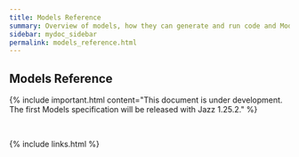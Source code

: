 ```yaml
---
title: Models Reference
summary: Overview of models, how they can generate and run code and ModelsAPI
sidebar: mydoc_sidebar
permalink: models_reference.html
---
```


## Models Reference

{% include important.html content="This document is under development. The first Models specification will be released with Jazz 1.25.2." %}

<br/>

{% include links.html %}
